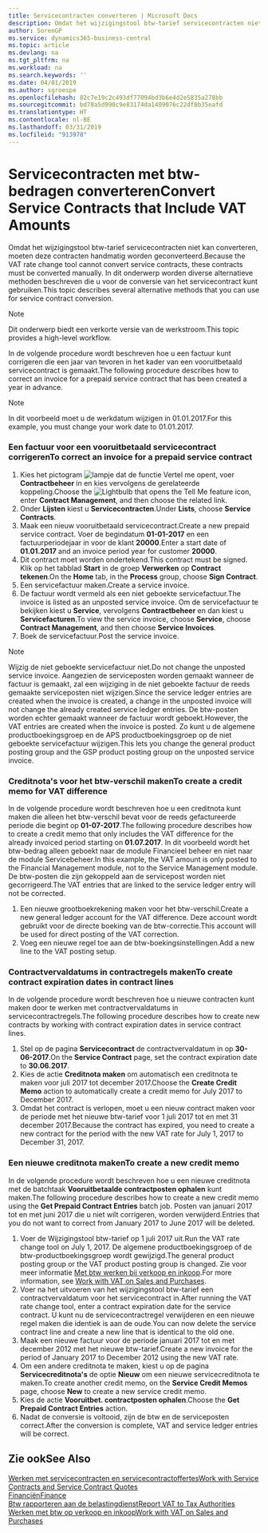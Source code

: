 ```yaml
---
title: Servicecontracten converteren | Microsoft Docs
description: Omdat het wijzigingstool btw-tarief servicecontracten niet kan converteren, moeten deze contracten handmatig worden geconverteerd. In dit onderwerp worden diverse alternatieve methoden beschreven die u voor de conversie van het servicecontract kunt gebruiken.
author: SorenGP
ms.service: dynamics365-business-central
ms.topic: article
ms.devlang: na
ms.tgt_pltfrm: na
ms.workload: na
ms.search.keywords: ''
ms.date: 04/01/2019
ms.author: sgroespe
ms.openlocfilehash: 82c7e19c2c493df77094bd3b6e4d2e5835a278bb
ms.sourcegitcommit: bd78a5d990c9e83174da1409076c22df8b35eafd
ms.translationtype: HT
ms.contentlocale: nl-BE
ms.lasthandoff: 03/31/2019
ms.locfileid: "913978"
---
```

# <a name="convert-service-contracts-that-include-vat-amounts"></a><span data-ttu-id="a19a3-104">Servicecontracten met btw-bedragen converteren</span><span class="sxs-lookup"><span data-stu-id="a19a3-104">Convert Service Contracts that Include VAT Amounts</span></span>
<span data-ttu-id="a19a3-105">Omdat het wijzigingstool btw-tarief servicecontracten niet kan converteren, moeten deze contracten handmatig worden geconverteerd.</span><span class="sxs-lookup"><span data-stu-id="a19a3-105">Because the VAT rate change tool cannot convert service contracts, these contracts must be converted manually.</span></span> <span data-ttu-id="a19a3-106">In dit onderwerp worden diverse alternatieve methoden beschreven die u voor de conversie van het servicecontract kunt gebruiken.</span><span class="sxs-lookup"><span data-stu-id="a19a3-106">This topic describes several alternative methods that you can use for service contract conversion.</span></span>  

> [!NOTE]  
>  <span data-ttu-id="a19a3-107">Dit onderwerp biedt een verkorte versie van de werkstroom.</span><span class="sxs-lookup"><span data-stu-id="a19a3-107">This topic provides a high-level workflow.</span></span>  

 <span data-ttu-id="a19a3-108">In de volgende procedure wordt beschreven hoe u een factuur kunt corrigeren die een jaar van tevoren in het kader van een vooruitbetaald servicecontract is gemaakt.</span><span class="sxs-lookup"><span data-stu-id="a19a3-108">The following procedure describes how to correct an invoice for a prepaid service contract that has been created a year in advance.</span></span>  

> [!NOTE]  
>  <span data-ttu-id="a19a3-109">In dit voorbeeld moet u de werkdatum wijzigen in 01.01.2017.</span><span class="sxs-lookup"><span data-stu-id="a19a3-109">For this example, you must change your work date to 01.01.2017.</span></span>  

### <a name="to-correct-an-invoice-for-a-prepaid-service-contract"></a><span data-ttu-id="a19a3-110">Een factuur voor een vooruitbetaald servicecontract corrigeren</span><span class="sxs-lookup"><span data-stu-id="a19a3-110">To correct an invoice for a prepaid service contract</span></span>  
1. <span data-ttu-id="a19a3-111">Kies het pictogram ![lampje dat de functie Vertel me opent](media/ui-search/search_small.png "Vertel me wat u wilt doen"), voer **Contractbeheer** in en kies vervolgens de gerelateerde koppeling.</span><span class="sxs-lookup"><span data-stu-id="a19a3-111">Choose the ![Lightbulb that opens the Tell Me feature](media/ui-search/search_small.png "Tell me what you want to do") icon, enter **Contract Management**, and then choose the related link.</span></span>  
2. <span data-ttu-id="a19a3-112">Onder **Lijsten** kiest u **Servicecontracten**.</span><span class="sxs-lookup"><span data-stu-id="a19a3-112">Under **Lists**, choose **Service Contracts**.</span></span>  
3. <span data-ttu-id="a19a3-113">Maak een nieuw vooruitbetaald servicecontract.</span><span class="sxs-lookup"><span data-stu-id="a19a3-113">Create a new prepaid service contract.</span></span> <span data-ttu-id="a19a3-114">Voer de begindatum **01-01-2017** en een factuurperiodejaar in voor de klant **20000**.</span><span class="sxs-lookup"><span data-stu-id="a19a3-114">Enter a start date of **01.01.2017** and an invoice period year for customer **20000**.</span></span>  
4. <span data-ttu-id="a19a3-115">Dit contract moet worden ondertekend.</span><span class="sxs-lookup"><span data-stu-id="a19a3-115">This contract must be signed.</span></span> <span data-ttu-id="a19a3-116">Klik op het tabblad **Start** in de groep **Verwerken** op **Contract tekenen**.</span><span class="sxs-lookup"><span data-stu-id="a19a3-116">On the **Home** tab, in the **Process** group, choose **Sign Contract**.</span></span>  
5. <span data-ttu-id="a19a3-117">Een servicefactuur maken.</span><span class="sxs-lookup"><span data-stu-id="a19a3-117">Create a service invoice.</span></span>
6. <span data-ttu-id="a19a3-118">De factuur wordt vermeld als een niet geboekte servicefactuur.</span><span class="sxs-lookup"><span data-stu-id="a19a3-118">The invoice is listed as an unposted service invoice.</span></span> <span data-ttu-id="a19a3-119">Om de servicefactuur te bekijken kiest u **Service**, vervolgens **Contractbeheer** en dan kiest u **Servicefacturen**.</span><span class="sxs-lookup"><span data-stu-id="a19a3-119">To view the service invoice, choose **Service**, choose **Contract Management**, and then choose **Service Invoices**.</span></span>  
7. <span data-ttu-id="a19a3-120">Boek de servicefactuur.</span><span class="sxs-lookup"><span data-stu-id="a19a3-120">Post the service invoice.</span></span>  

> [!NOTE]  
>  <span data-ttu-id="a19a3-121">Wijzig de niet geboekte servicefactuur niet.</span><span class="sxs-lookup"><span data-stu-id="a19a3-121">Do not change the unposted service invoice.</span></span> <span data-ttu-id="a19a3-122">Aangezien de serviceposten worden gemaakt wanneer de factuur is gemaakt, zal een wijziging in de niet geboekte factuur de reeds gemaakte serviceposten niet wijzigen.</span><span class="sxs-lookup"><span data-stu-id="a19a3-122">Since the service ledger entries are created when the invoice is created, a change in the unposted invoice will not change the already created service ledger entries.</span></span> <span data-ttu-id="a19a3-123">De btw-posten worden echter gemaakt wanneer de factuur wordt geboekt.</span><span class="sxs-lookup"><span data-stu-id="a19a3-123">However, the VAT entries are created when the invoice is posted.</span></span> <span data-ttu-id="a19a3-124">Zo kunt u de algemene productboekingsgroep en de APS productboekingsgroep op de niet geboekte servicefactuur wijzigen.</span><span class="sxs-lookup"><span data-stu-id="a19a3-124">This lets you change the general product posting group and the GSP product posting group on the unposted service invoice.</span></span>  

### <a name="to-create-a-credit-memo-for-vat-difference"></a><span data-ttu-id="a19a3-125">Creditnota's voor het btw-verschil maken</span><span class="sxs-lookup"><span data-stu-id="a19a3-125">To create a credit memo for VAT difference</span></span>  
<span data-ttu-id="a19a3-126">In de volgende procedure wordt beschreven hoe u een creditnota kunt maken die alleen het btw-verschil bevat voor de reeds gefactureerde periode die begint op **01-07-2017**.</span><span class="sxs-lookup"><span data-stu-id="a19a3-126">The following procedure describes how to create a credit memo that only includes the VAT difference for the already invoiced period starting on **01.07.2017**.</span></span> <span data-ttu-id="a19a3-127">In dit voorbeeld wordt het btw-bedrag alleen geboekt naar de module Financieel beheer en niet naar de module Servicebeheer.</span><span class="sxs-lookup"><span data-stu-id="a19a3-127">In this example, the VAT amount is only posted to the Financial Management module, not to the Service Management module.</span></span> <span data-ttu-id="a19a3-128">De btw-posten die zijn gekoppeld aan de servicepost worden niet gecorrigeerd.</span><span class="sxs-lookup"><span data-stu-id="a19a3-128">The VAT entries that are linked to the service ledger entry will not be corrected.</span></span>  

1. <span data-ttu-id="a19a3-129">Een nieuwe grootboekrekening maken voor het btw-verschil.</span><span class="sxs-lookup"><span data-stu-id="a19a3-129">Create a new general ledger account for the VAT difference.</span></span> <span data-ttu-id="a19a3-130">Deze account wordt gebruikt voor de directe boeking van de btw-correctie.</span><span class="sxs-lookup"><span data-stu-id="a19a3-130">This account will be used for direct posting of the VAT correction.</span></span>  
2. <span data-ttu-id="a19a3-131">Voeg een nieuwe regel toe aan de btw-boekingsinstellingen.</span><span class="sxs-lookup"><span data-stu-id="a19a3-131">Add a new line to the VAT posting setup.</span></span>  

### <a name="to-create-contract-expiration-dates-in-contract-lines"></a><span data-ttu-id="a19a3-132">Contractvervaldatums in contractregels maken</span><span class="sxs-lookup"><span data-stu-id="a19a3-132">To create contract expiration dates in contract lines</span></span>  
<span data-ttu-id="a19a3-133">In de volgende procedure wordt beschreven hoe u nieuwe contracten kunt maken door te werken met contractvervaldatums in servicecontractregels.</span><span class="sxs-lookup"><span data-stu-id="a19a3-133">The following procedure describes how to create new contracts by working with contract expiration dates in service contract lines.</span></span>  

1. <span data-ttu-id="a19a3-134">Stel op de pagina **Servicecontract** de contractvervaldatum in op **30-06-2017**.</span><span class="sxs-lookup"><span data-stu-id="a19a3-134">On the **Service Contract** page, set the contract expiration date to **30.06.2017**.</span></span>  
2. <span data-ttu-id="a19a3-135">Kies de actie **Creditnota maken** om automatisch een creditnota te maken voor juli 2017 tot december 2017.</span><span class="sxs-lookup"><span data-stu-id="a19a3-135">Choose the **Create Credit Memo** action to automatically create a credit memo for July 2017 to December 2017.</span></span>  
3. <span data-ttu-id="a19a3-136">Omdat het contract is verlopen, moet u een nieuw contract maken voor de periode met het nieuwe btw-tarief voor 1 juli 2017 tot en met 31 december 2017.</span><span class="sxs-lookup"><span data-stu-id="a19a3-136">Because the contract has expired, you need to create a new contract for the period with the new VAT rate for July 1, 2017 to December 31, 2017.</span></span>  

### <a name="to-create-a-new-credit-memo"></a><span data-ttu-id="a19a3-137">Een nieuwe creditnota maken</span><span class="sxs-lookup"><span data-stu-id="a19a3-137">To create a new credit memo</span></span>  
<span data-ttu-id="a19a3-138">In de volgende procedure wordt beschreven hoe u een nieuwe creditnota met de batchtaak **Vooruitbetaalde contractposten ophalen** kunt maken.</span><span class="sxs-lookup"><span data-stu-id="a19a3-138">The following procedure describes how to create a new credit memo using the **Get Prepaid Contract Entries** batch job.</span></span> <span data-ttu-id="a19a3-139">Posten van januari 2017 tot en met juni 2017 die u niet wilt corrigeren, worden verwijderd.</span><span class="sxs-lookup"><span data-stu-id="a19a3-139">Entries that you do not want to correct from January 2017 to June 2017 will be deleted.</span></span>  

1. <span data-ttu-id="a19a3-140">Voer de Wijzigingstool btw-tarief op 1 juli 2017 uit.</span><span class="sxs-lookup"><span data-stu-id="a19a3-140">Run the VAT rate change tool on July 1, 2017.</span></span> <span data-ttu-id="a19a3-141">De algemene productboekingsgroep of de btw-productboekingsgroep wordt gewijzigd.</span><span class="sxs-lookup"><span data-stu-id="a19a3-141">The general product posting group or the VAT product posting group is changed.</span></span> <span data-ttu-id="a19a3-142">Zie voor meer informatie [Met btw werken bij verkoop en inkoop](finance-work-with-vat.md).</span><span class="sxs-lookup"><span data-stu-id="a19a3-142">For more information, see [Work with VAT on Sales and Purchases](finance-work-with-vat.md).</span></span>  
2. <span data-ttu-id="a19a3-143">Voer na het uitvoeren van het wijzigingstool btw-tarief een contractvervaldatum voor het servicecontract in.</span><span class="sxs-lookup"><span data-stu-id="a19a3-143">After running the VAT rate change tool, enter a contract expiration date for the service contract.</span></span> <span data-ttu-id="a19a3-144">U kunt nu de servicecontractregel verwijderen en een nieuwe regel maken die identiek is aan de oude.</span><span class="sxs-lookup"><span data-stu-id="a19a3-144">You can now delete the service contract line and create a new line that is identical to the old one.</span></span>  
3. <span data-ttu-id="a19a3-145">Maak een nieuwe factuur voor de periode januari 2017 tot en met december 2012 met het nieuwe btw-tarief.</span><span class="sxs-lookup"><span data-stu-id="a19a3-145">Create a new invoice for the period of January 2017 to December 2012 using the new VAT rate.</span></span>  
4. <span data-ttu-id="a19a3-146">Om een andere creditnota te maken, kiest u op de pagina **Servicecreditnota's** de optie **Nieuw** om een nieuwe servicecreditnota te maken.</span><span class="sxs-lookup"><span data-stu-id="a19a3-146">To create another credit memo, on the **Service Credit Memos** page, choose **New** to create a new service credit memo.</span></span>  
5. <span data-ttu-id="a19a3-147">Kies de actie **Vooruitbet. contractposten ophalen**.</span><span class="sxs-lookup"><span data-stu-id="a19a3-147">Choose the **Get Prepaid Contract Entries** action.</span></span>  
6. <span data-ttu-id="a19a3-148">Nadat de conversie is voltooid, zijn de btw en de serviceposten correct.</span><span class="sxs-lookup"><span data-stu-id="a19a3-148">After the conversion is complete, VAT and service ledger entries will be correct.</span></span>  

## <a name="see-also"></a><span data-ttu-id="a19a3-149">Zie ook</span><span class="sxs-lookup"><span data-stu-id="a19a3-149">See Also</span></span>  
[<span data-ttu-id="a19a3-150">Werken met servicecontracten en servicecontractoffertes</span><span class="sxs-lookup"><span data-stu-id="a19a3-150">Work with Service Contracts and Service Contract Quotes</span></span>](service-how-to-create-service-contracts-and-service-contract-quotes.md)  
[<span data-ttu-id="a19a3-151">Financiën</span><span class="sxs-lookup"><span data-stu-id="a19a3-151">Finance</span></span>](finance.md)  
[<span data-ttu-id="a19a3-152">Btw rapporteren aan de belastingdienst</span><span class="sxs-lookup"><span data-stu-id="a19a3-152">Report VAT to Tax Authorities</span></span>](finance-how-report-vat.md)  
[<span data-ttu-id="a19a3-153">Werken met btw op verkoop en inkoop</span><span class="sxs-lookup"><span data-stu-id="a19a3-153">Work with VAT on Sales and Purchases</span></span>](finance-work-with-vat.md)  
